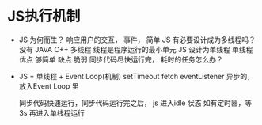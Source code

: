 # JS执行机制
- JS   为何而生？
    响应用户的交互， 事件， 简单
    JS 有必要设计成为多线程吗？   没有        JAVA C++ 多线程
    线程是程序运行的最小单元
    JS 设计为单线程 
        单线程   优点 够简单    缺点 脆弱
    同步代码尽快运行完， 耗时的任务怎么办？

- JS = 单线程 + Event Loop(机制)
    setTimeout  fetch  eventListener  异步的， 放入Event Loop 里

    同步代码快速运行，同步代码运行完之后， js 进入idle 状态 如有定时器，等3s  再进入单线程运行
